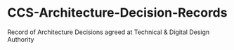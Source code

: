# CCS-Architecture-Decision-Records
Record of Architecture Decisions agreed at Technical &amp; Digital Design Authority
